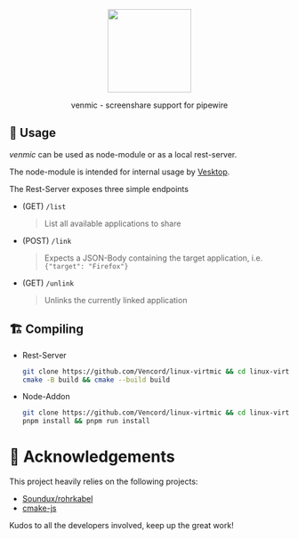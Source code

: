 <div align="center">

<img src="https://avatars.githubusercontent.com/u/113042587" width="150">

<br/>

venmic - screenshare support for pipewire

</div>

## 📖 Usage

_venmic_ can be used as node-module or as a local rest-server.

The node-module is intended for internal usage by [Vesktop](https://github.com/Vencord/Vesktop).

The Rest-Server exposes three simple endpoints
* (GET) `/list`
  > List all available applications to share

* (POST) `/link`
  > Expects a JSON-Body containing the target application, i.e. `{"target": "Firefox"}`

* (GET) `/unlink`
  > Unlinks the currently linked application

## 🏗️ Compiling

* Rest-Server
    ```bash
    git clone https://github.com/Vencord/linux-virtmic && cd linux-virtmic
    cmake -B build && cmake --build build
    ```

* Node-Addon
    ```bash
    git clone https://github.com/Vencord/linux-virtmic && cd linux-virtmic
    pnpm install && pnpm run install
    ```

# 🤝 Acknowledgements

This project heavily relies on the following projects:

* [Soundux/rohrkabel](https://github.com/Soundux/rohrkabel/)
* [cmake-js](https://github.com/cmake-js/cmake-js)

Kudos to all the developers involved, keep up the great work!
